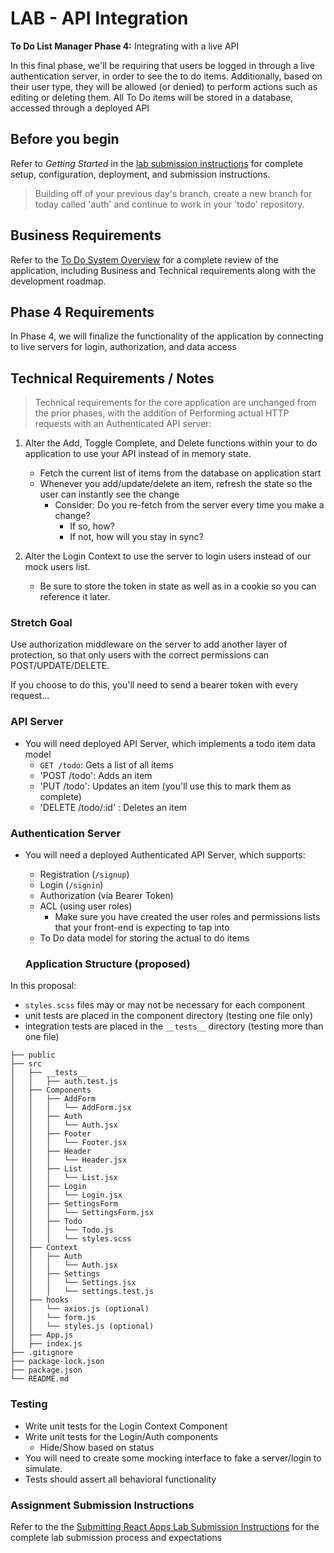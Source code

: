 # LAB -  API Integration

**To Do List Manager Phase 4:** Integrating with a live API

In this final phase, we'll be requiring that users be logged in through a live authentication server, in order to see the to do items. Additionally, based on their user type, they will be allowed (or denied) to perform actions such as editing or deleting them. All To Do items will be stored in a database, accessed through a deployed API

## Before you begin

Refer to *Getting Started*  in the [lab submission instructions](https://codefellows.github.io/code-401-javascript-guide/reference/submission-instructions/labs/) for complete setup, configuration, deployment, and submission instructions.

> Building off of your previous day's branch, create a new branch for today called 'auth' and continue to work in your 'todo' repository.

## Business Requirements

Refer to the [To Do System Overview](../../apps-and-libraries/todo/README.md) for a complete review of the application, including Business and Technical requirements along with the development roadmap.

## Phase 4 Requirements

In Phase 4, we will finalize the functionality of the application by connecting to live servers for login, authorization, and data access

## Technical Requirements / Notes

> Technical requirements for the core application are unchanged from the prior phases, with the addition of Performing actual HTTP requests with an Authenticated API server:

1. Alter the Add, Toggle Complete, and Delete functions within your to do application to use your API instead of in memory state.
   - Fetch the current list of items from the database on application start
   - Whenever you add/update/delete an item, refresh the state so the user can instantly see the change
     - Consider: Do you re-fetch from the server every time you make a change?
       - If so, how?
       - If not, how will you stay in sync?

1. Alter the Login Context to use the server to login users instead of our mock users list.
   - Be sure to store the token in state as well as in a cookie so you can reference it later.

### Stretch Goal

Use authorization middleware on the server to add another layer of protection, so that only users with the correct permissions can POST/UPDATE/DELETE.

If you choose to do this, you'll need to send a bearer token with every request...

### API Server

- You will need deployed API Server, which implements a todo item data model
  - `GET /todo`: Gets a list of all items
  - 'POST /todo': Adds an item
  - 'PUT /todo': Updates an item (you'll use this to mark them as complete)
  - 'DELETE /todo/:id' : Deletes an item

### Authentication Server

- You will need a deployed Authenticated API Server, which supports:
  - Registration (`/signup`)
  - Login (`/signin`)
  - Authorization (via Bearer Token)
  - ACL (using user roles)
    - Make sure you have created the user roles and permissions lists that your front-end is expecting to tap into
  - To Do data model for storing the actual to do items

  ### Application Structure (proposed)

In this proposal:

- `styles.scss` files may or may not be necessary for each component
- unit tests are placed in the component directory (testing one file only)
- integration tests are placed in the `__tests__` directory (testing more than one file)

```text
├── public
├── src
│   ├── __tests__
│   │   ├── auth.test.js
│   ├── Components
│   │   ├── AddForm
│   │   │   └── AddForm.jsx
│   │   ├── Auth
│   │   │   └── Auth.jsx
│   │   ├── Footer
│   │   │   └── Footer.jsx
│   │   ├── Header
│   │   │   └── Header.jsx
│   │   ├── List
│   │   │   └── List.jsx
│   │   ├── Login
│   │   │   └── Login.jsx
│   │   ├── SettingsForm
│   │   │   └── SettingsForm.jsx
│   │   ├── Todo
│   │   │   └── Todo.js
│   │   │   └── styles.scss  
│   ├── Context
│   │   ├── Auth
│   │   │   └── Auth.jsx
│   │   ├── Settings
│   │   │   └── Settings.jsx
│   │   │   └── settings.test.js
│   ├── hooks
│   │   └── axios.js (optional)
│   │   └── form.js
│   │   └── styles.js (optional)
│   ├── App.js
│   ├── index.js
├── .gitignore
├── package-lock.json
├── package.json
└── README.md
```

### Testing

- Write unit tests for the Login Context Component
- Write unit tests for the Login/Auth components
  - Hide/Show based on status
- You will need to create some mocking interface to fake a server/login to simulate.
- Tests should assert all behavioral functionality

### Assignment Submission Instructions

Refer to the the [Submitting React Apps Lab Submission Instructions](https://codefellows.github.io/code-401-javascript-guide/reference/submission-instructions/labs/react-apps.html) for the complete lab submission process and expectations
